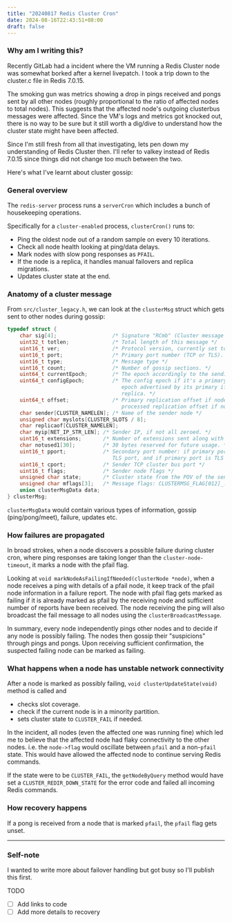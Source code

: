```yaml
---
title: "20240817 Redis Cluster Cron"
date: 2024-08-16T22:43:51+08:00
draft: false
---
```


### Why am I writing this?

Recently GitLab had a incident where the VM running a Redis Cluster node was somewhat borked after a kernel livepatch. I took a trip down to the cluster.c file in Redis 7.0.15.

The smoking gun was metrics showing a drop in pings received and pongs sent by all other nodes (roughly proportional to the ratio of affected nodes to total nodes). This suggests that the affected node's outgoing clusterbus messages were affected. Since the VM's logs and metrics got knocked out, there is no way to be sure but it still worth a dig/dive to understand how the cluster state might have been affected.

Since I'm still fresh from all that investigating, lets pen down my understanding of Redis Cluster then. I'll refer to valkey instead of Redis 7.0.15 since things did not change too much between the two.

Here's what I've learnt about cluster gossip:

### General overview

The `redis-server` process runs a `serverCron` which includes a bunch of housekeeping operations.

Specifically for a `cluster-enabled` process,  `clusterCron()` runs to:
- Ping the oldest node out of a random sample on every 10 iterations.
- Check all node health looking at ping/data delays.
- Mark nodes with slow pong responses as `PFAIL`.
- If the node is a replica, it handles manual failovers and replica migrations.
- Updates cluster state at the end.

### Anatomy of a cluster message

From `src/cluster_legacy.h`, we can look at the `clusterMsg` struct which gets sent to other nodes during gossip:

```c
typedef struct {
    char sig[4];                  /* Signature "RCmb" (Cluster message bus). */
    uint32_t totlen;              /* Total length of this message */
    uint16_t ver;                 /* Protocol version, currently set to CLUSTER_PROTO_VER. */
    uint16_t port;                /* Primary port number (TCP or TLS). */
    uint16_t type;                /* Message type */
    uint16_t count;               /* Number of gossip sections. */
    uint64_t currentEpoch;        /* The epoch accordingly to the sending node. */
    uint64_t configEpoch;         /* The config epoch if it's a primary, or the last
                                     epoch advertised by its primary if it is a
                                     replica. */
    uint64_t offset;              /* Primary replication offset if node is a primary or
                                     processed replication offset if node is a replica. */
    char sender[CLUSTER_NAMELEN]; /* Name of the sender node */
    unsigned char myslots[CLUSTER_SLOTS / 8];
    char replicaof[CLUSTER_NAMELEN];
    char myip[NET_IP_STR_LEN]; /* Sender IP, if not all zeroed. */
    uint16_t extensions;       /* Number of extensions sent along with this packet. */
    char notused1[30];         /* 30 bytes reserved for future usage. */
    uint16_t pport;            /* Secondary port number: if primary port is TCP port, this is
                                  TLS port, and if primary port is TLS port, this is TCP port.*/
    uint16_t cport;            /* Sender TCP cluster bus port */
    uint16_t flags;            /* Sender node flags */
    unsigned char state;       /* Cluster state from the POV of the sender */
    unsigned char mflags[3];   /* Message flags: CLUSTERMSG_FLAG[012]_... */
    union clusterMsgData data;
} clusterMsg;
```

`clusterMsgData` would contain various types of information, gossip (ping/pong/meet), failure, updates etc.

### How failures are propagated

In broad strokes, when a node discovers a possible failure during cluster cron, where ping responses are taking longer than the `cluster-node-timeout`, it marks a node with the pfail flag.

Looking at `void markNodeAsFailingIfNeeded(clusterNode *node)`,  when a node receives a ping with details of a pfail node, it keep track of the pfail node information in a failure report. The node with pfail flag gets marked as failing if it is already marked as pfail by the receiving node and sufficient number of reports have been received. The node receiving the ping will also broadcast the fail message to all nodes using the `clusterBroadcastMessage`.

In summary, every node independently pings other nodes and to decide if any node is possibly failing. The nodes then gossip their "suspicions" through pings and pongs. Upon receiving sufficient confirmation, the suspected failing node can be marked as failing.

### What happens when a node has unstable network connectivity

After a node is marked as possibly failing, `void clusterUpdateState(void)` method is called and
- checks slot coverage.
- check if the current node is in a minority partition.
- sets cluster state to `CLUSTER_FAIL` if needed.

In the incident, all nodes (even the affected one was running fine) which led me to believe that the affected node had flaky connectivity to the other nodes. i.e. the `node->flag` would oscillate between `pfail` and a non-`pfail` state. This would have allowed the affected node to continue serving Redis commands.

If the state were to be `CLUSTER_FAIL`, the `getNodeByQuery` method would have set a `CLUSTER_REDIR_DOWN_STATE` for the error code and failed all incoming Redis commands.

### How recovery happens

If a pong is received from a node that is marked `pfail`, the `pfail` flag gets unset.

---

### Self-note

I wanted to write more about failover handling but got busy so I'll publish this first.

TODO

- [ ] Add links to code
- [ ] Add more details to recovery
